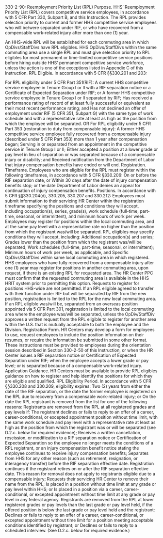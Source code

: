 
330-2-90:  Reemployment Priority List (RPL)
Purpose. HHS’ Reemployment Priority List (RPL) covers competitive service employees, in accordance with 5 CFR Part 330, Subpart B, and this Instruction. The RPL provides selection priority to current and former HHS competitive service employees who will be/were separated under RIF, or who have recovered from a compensable work-related injury after more than one (1) year.

An HHS-wide RPL will be established for each commuting area in which OpDivs/StaffDivs have RPL eligibles. HHS OpDivs/StaffDivs within the same commuting area use a single RPL and must give selection priority to RPL eligibles for most permanent or time-limited competitive service positions before hiring outside HHS’ permanent competitive service workforce, unless the action is one of the exceptions listed in Appendix C of this Instruction.
RPL Eligible. In accordance with 5 CFR §§330.201 and 203:

For RPL eligibility under 5 CFR Part 351(RIF):
A current HHS competitive service employee in Tenure Group I or II with a RIF separation notice or a Certificate of Expected Separation under RIF; or
A former HHS competitive service employee in Tenure Group I or II separated by RIF;
Has received a performance rating of record of at least fully successful or equivalent as their most recent performance rating; and
Has not declined an offer of employment under RIF (5 CFR 351, Subpart G) with the same type of work schedule and with a representative rate at least as high as the position from which the employee will be separated. OR
For RPL eligibility under 5 CFR Part 353 (restoration to duty from compensable injury):
A former HHS competitive service employee fully recovered from a compensable injury (described under 5 CFR Part 353) more than 1 year after compensation began;
Serving in or separated from an appointment in the competitive service in Tenure Group I or II;
Either accepted a position at a lower grade or pay level in lieu of separation or was separated because of a compensable injury or disability; and
Received notification from the Department of Labor that injury compensation benefits have ended or will end.
Registration.
Timeframe. Employees who are eligible for the RPL must register within the following timeframes, in accordance with 5 CFR §330.206:
On or before the RIF separation date, or
Within 30 days after the date of injury compensation benefits stop; or the date Department of Labor denies an appeal for continuation of injury compensation benefits.
Positions. In accordance with 5 CFR §§330.204(d), 330.205, 330.207 and 330.212:
Employees must submit information to their servicing HR Center within the registration timeframe specifying the positions and conditions they will accept, including occupation(s), series, grade(s), work schedule (full-time, part-time, seasonal, or intermittent), and minimum hours of work per week.
Employees may register for positions within the local commuting area, and at the same pay level with a representative rate no higher than the position from which the registrant was/will be separated.
RPL eligibles may specify conditions they will accept, including:
Additional occupation(s) and series;
Grades lower than the position from which the registrant was/will be separated;
Work schedules (full-time, part-time, seasonal, or intermittent);
Minimum hours of work per week, as applicable, and
Specific OpDivs/StaffDivs within same local commuting area in which registered.
HHS employees who have fully recovered from a compensable injury after one (1) year may register for positions in another commuting area, upon request, if there is an existing RPL for requested area. The HR Center PPC must confirm that the requested commuting area is available in the HHS HRIT system prior to permitting this option. Requests to register for positions HHS-wide are not permitted.
If an RPL eligible agreed to transfer with their function under RIF but will be separated by RIF from the new position, registration is limited to the RPL for the new local commuting area.
If an RPL eligible was/will be, separated from an overseas position appointed via 5 CFR Part 301, registration is limited to the local commuting area where the employee was/will be separated, unless the OpDiv/StaffDiv approves a written request from the RPL eligible to register for another area within the U.S. that is mutually acceptable to both the employee and the Division.
Registration Form. HR Centers may develop a form for employees to use, request employees to include the position information on their resumes, or require the information be submitted in some other format. These instructions must be provided to employees during the orientation session described in Section 330-2-50 of this Instruction, or when the HR Center issues a RIF separation notice or Certification of Expected Separation under RIF; when the employee accepts a lower grade or pay level; or is separated because of a compensable work-related injury.
Application Guidance. HR Centers must be available to provide RPL eligibles guidance on how to register and help identify the positions for which they are eligible and qualified.
RPL Eligibility Period. In accordance with 5 CFR §§330.208 and 330.209, eligibility expires:
Two (2) years from either the date of the RIF separation, or the date the former employee is registered on the RPL due to recovery from a compensable work-related injury; or
On the date the RPL registrant is removed from the list for one of the following reasons:
Registrants are removed from the RPL at all registered grades and pay levels if:
The registrant declines or fails to reply to an offer of a career, career-conditional, or excepted appointment position without time limit, with the same work schedule and pay level with a representative rate at least as high as the position from which the registrant was or will be separated (see D.2.c. below for required evidence);
Receives a written cancellation, rescission, or modification to a RIF separation notice or Certification of Expected Separation so the employee no longer meets the conditions of a RPL registrant, or an injury compensation benefit notice stating the employee continues to receive injury compensation benefits;
Separates from HHS for any other reason (such as retirement, resignation, or interagency transfer) before the RIF separation effective date. Registration continues if the registrant retires on or after the RIF separation effective date. This reason for removal does not apply to registrants eligible due to a compensable injury;
Requests their servicing HR Center to remove their name from the RPL;
Is placed in a position without time limit at any grade or pay level within HHS; or
Is placed in a position via a career, career-conditional, or excepted appointment without time limit at any grade or pay level in any federal agency.
Registrants are removed from the RPL at lower registered grades or pay levels than the last grade or pay level held, if the offered position is below the last grade or pay level held and the registrant:
Declines or fails to reply to an offer of a career, career-conditional, or excepted appointment without time limit for a position meeting acceptable conditions identified by registrant; or
Declines or fails to reply to a scheduled interview. (See D.2.c. below for required evidence.)

